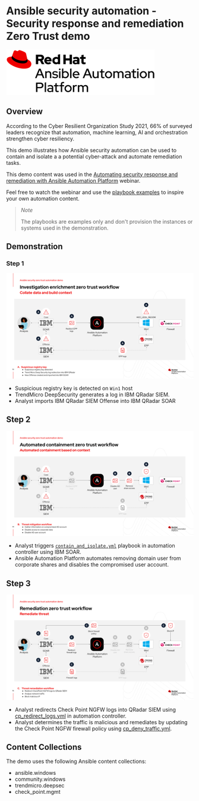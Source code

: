 # Ansible security automation - Security response and remediation Zero Trust demo

![AAP](assets/img/rh-ansible-automation-platform.png)

## Overview

According to the Cyber Resilient Organization Study 2021, 66% of surveyed leaders recognize that automation, machine learning, AI and orchestration strengthen cyber resiliency.

This demo illustrates how Ansible security automation can be used to contain and isolate a a potential cyber-attack and automate remediation tasks.

This demo content was used in the [Automating security response and remediation with Ansible Automation Platform](https://events.redhat.com/profile/form/index.cfm?PKformID=0x659092cacd) webinar.

Feel free to watch the webinar and use the [playbook examples](playbooks) to inspire your own automation content.

>*Note*<p>
> The playbooks are examples only and don't provision the instances or systems used in the demonstration.

## Demonstration

### Step 1

![zta-step1](assets/img/zta-step1.png)

- Suspicious registry key is detected on `Win1` host
- TrendMicro DeepSecurity generates a log in IBM QRadar SIEM.
- Analyst imports IBM QRadar SIEM Offense into IBM QRadar SOAR

## Step 2

![zta-step2](assets/img/zta-step2.png)

- Analyst triggers [`contain_and_isolate.yml`](playbooks/contain_and_isolate.yml) playbook in automation controller using IBM SOAR.
- Ansible Automation Platform automates removing domain user from corporate shares and disables the compromised user account.

## Step 3

![zta-step3](assets/img/zta-step3.png)

- Analyst redirects Check Point NGFW logs into QRadar SIEM using [cp_redirect_logs.yml](playbooks/cp_redirect_logs.yml) in automation controller.
- Analyst determines the traffic is malicious and remediates by updating the Check Point NGFW firewall policy using [cp_deny_traffic.yml](playbooks/cp_deny_traffic.yml).

## Content Collections

The demo uses the following Ansible content collections:

- ansible.windows
- community.windows
- trendmicro.deepsec
- check_point.mgmt
